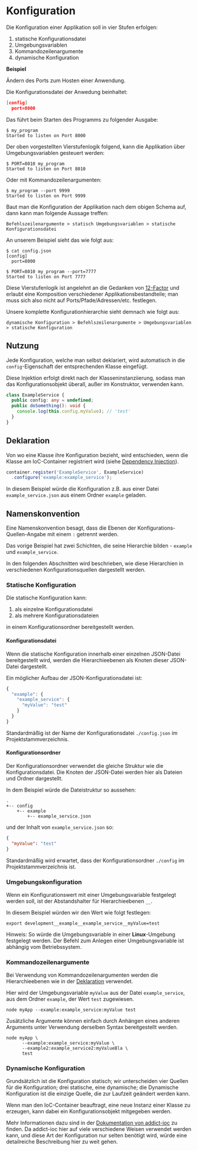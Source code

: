 # Konfiguration

Die Konfiguration einer Applikation soll in vier Stufen erfolgen:

1. statische Konfigurationsdatei
2. Umgebungsvariablen
3. Kommandozeilenargumente
4. dynamische Konfiguration

**Beispiel**

Ändern des Ports zum Hosten einer Anwendung.

Die Konfigurationsdatei der Anwedung beinhaltet:

```json
[config]
  port=8000
```

Das führt beim Starten des Programms zu folgender Ausgabe:

```
$ my_program
Started to listen on Port 8000
```

Der oben vorgestellten Vierstufenlogik folgend, kann die Applikation über
Umgebungsvariablen gesteuert werden:

```
$ PORT=8010 my_program
Started to listen on Port 8010
```

Oder mit Kommandozeilenargumenten:

```
$ my_program --port 9999
Started to listen on Port 9999
```

Baut man die Konfiguration der Applikation nach dem obigen Schema auf, dann kann
man folgende Aussage treffen:

`Befehlszeilenargumente > statisch Umgebungsvariablen > statische Konfigurationsdatei`

An unserem Beispiel sieht das wie folgt aus:

```
$ cat config.json
[config]
  port=8000

$ PORT=8010 my_program --port=7777
Started to listen on Port 7777
```

Diese Vierstufenlogik ist angelehnt an die Gedanken von
[12-Factor](https://12factor.net/de/config) und erlaubt eine Komposition
verschiedener Applikationsbestandteile; man muss sich also nicht auf
Ports/Pfade/Adressen/etc. festlegen.

Unsere komplette Konfigurationhierarchie sieht demnach wie folgt aus:

`dynamische Konfiguration > Befehlszeilenargumente > Umgebungsvariablen > statische Konfiguration`

## Nutzung

Jede Konfiguration, welche man selbst deklariert, wird automatisch in die
`config`-Eigenschaft der entsprechenden Klasse eingefügt.

Diese Injektion erfolgt direkt nach der Klasseninstanziierung, sodass man das
Konfigurationsobjekt überall, außer im Konstruktor, verwenden kann.

```typescript
class ExampleService {
  public config: any = undefined;
  public doSomething(): void {
    console.log(this.config.myValue); // 'test'
  }
}
```

## Deklaration

Von wo eine Klasse ihre Konfiguration bezieht, wird entschieden, wenn die Klasse am IoC-Container registriert wird (siehe
[Dependency Injection](../module-interaction/dependency-injection.md)).

```typescript
container.register('ExampleService', ExampleService)
  .configure('example:example_service');
```

In diesem Beispiel würde die Konfiguration z.B. aus einer Datei `example_service.json` aus einem Ordner `example` geladen.

## Namenskonvention

Eine Namenskonvention besagt, dass die Ebenen der Konfigurations-Quellen-Angabe mit einem `:` getrennt werden.

Das vorige Beispiel hat zwei Schichten, die seine Hierarchie bilden -
`example` und `example_service`.

In den folgenden Abschnitten wird beschrieben, wie diese Hierarchien in
verschiedenen Konfigurationsquellen dargestellt werden.

### Statische Konfiguration

Die statische Konfiguration kann:

1. als einzelne Konfigurationsdatei
1. als mehrere Konfigurationsdateien

in einem Konfigurationsordner bereitgestellt werden.

#### Konfigurationsdatei

Wenn die statische Konfiguration innerhalb einer einzelnen JSON-Datei
bereitgestellt wird, werden die Hierarchieebenen als Knoten dieser JSON-Datei
dargestellt.

Ein möglicher Aufbau der JSON-Konfigurationsdatei ist:

```javascript
{
  "example": {
    "example_service": {
      "myValue": "test"
    }
  }
}
```

Standardmäßig ist der Name der Konfigurationsdatei `./config.json` im Projektstammverzeichnis.

#### Konfigurationsordner

Der Konfigurationsordner verwendet die gleiche Struktur wie die
Konfigurationsdatei. Die Knoten der JSON-Datei werden hier als Dateien und
Ordner dargestellt.

In dem Beispiel würde die Dateistruktur so aussehen:

```
.
+-- config
    +-- example
        +-- example_service.json
```

und der Inhalt von `example_service.json` so:

```json
{
  "myValue": "test"
}
```

Standardmäßig wird erwartet, dass der Konfigurationsordner `./config` im
Projektstammverzeichnis ist.

### Umgebungskonfiguration

Wenn ein Konfigurationswert mit einer Umgebungsvariable festgelegt werden soll,
ist der Abstandshalter für Hierarchieebenen `__`.

In diesem Beispiel würden wir den Wert wie folgt festlegen:

```
export development__example__example_service__myValue=test
```

Hinweis: So würde die Umgebungsvariable in einer **Linux**-Umgebung festgelegt
werden. Der Befehl zum Anlegen einer Umgebungsvariable ist abhängig vom
Betriebssystem.

### Kommandozeilenargumente

Bei Verwendung von Kommandozeilenargumenten werden die Hierarchieebenen wie in
der [Deklaration](#Deklaration) verwendet.

Hier wird der Umgebungsvariable `myValue` aus der Datei `example_service`, aus dem Ordner `example`, der Wert `test` zugewiesen.

```
node myApp --example:example_service:myValue test
```

Zusätzliche Argumente können einfach durch Anhängen eines anderen Arguments
unter Verwendung derselben Syntax bereitgestellt werden.

```
node myApp \
      --example:example_service:myValue \
      --example2:example_service2:myValueBla \
      test
```

### Dynamische Konfiguration

Grundsätzlich ist die Konfiguration statisch;
wir unterscheiden vier Quellen für die Konfiguration;
drei statische, eine dynamische;
die Dynamische Konfiguration ist die einzige Quelle, die zur Laufzeit geändert werden kann.

Wenn man den IoC-Container beauftragt, eine neue Instanz einer Klasse zu erzeugen, kann dabei ein Konfigurationsobjekt mitgegeben werden.

Mehr Informationen dazu sind in der [Dokumentation von addict-ioc](https://www.npmjs.com/package/addict-ioc) zu finden. Da addict-ioc hier auf viele verschiedene Weisen verwendet werden kann, und diese Art der Konfiguration nur selten benötigt wird, würde eine detailreiche Beschreibung hier zu weit gehen.
